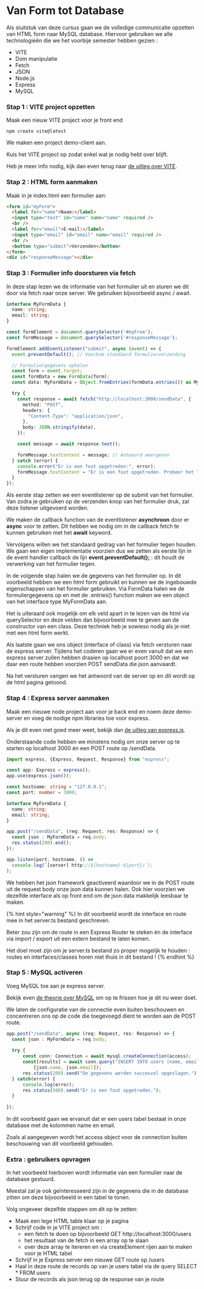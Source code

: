# Van Form tot Database

Als sluitstuk van deze cursus gaan we de volledige communicatie opzetten van HTML form naar MySQL database. Hiervoor gebruiken we alle technologieën die we het voorbije semester hebben gezien :

* VITE
* Dom manipulatie
* Fetch
* JSON
* Node.js
* Express
* MySQL

### Stap 1 : VITE project opzetten

Maak een nieuw VITE project voor je front end

```
npm create vite@latest
```

We maken een project demo-client aan.

Kuis het VITE project op zodat enkel wat je nodig hebt over blijft.

Heb je meer info nodig, kijk dan even terug naar [de uitleg over VITE](../frontend/vite.md).

### Stap 2 : HTML form aanmaken

Maak in je index.html een formulier aan:

```html
<form id="myForm">
  <label for="name">Naam:</label>
  <input type="text" id="name" name="name" required />
  <br />
  <label for="email">E-mail:</label>
  <input type="email" id="email" name="email" required />
  <br />
  <button type="submit">Verzenden</button>
</form>
<div id="responseMessage"></div>
```

### Stap 3 : Formulier info doorsturen via fetch

In deze stap lezen we de informatie van het formulier uit en sturen we dit door via fetch naar onze server. We gebruiken bijvoorbeeld async / await.

```typescript
interface MyFormData {
  name: string;
  email: string;
}

const formElement = document.querySelector('#myFrom');
const formMessage = document.querySelector('#responseMessage');

formElement.addEventListener("submit", async (event) => {
  event.preventDefault(); // Voorkom standaard formulierverzending

  // Formuliergegevens ophalen  
  const form = event.target;
  const formData = new FormData(form);
  const data: MyFormData = Object.fromEntries(formData.entries()) as MyFormData;

  try {
    const response = await fetch("http://localhost:3000/sendData", {
      method: "POST",
      headers: {
        "Content-Type": "application/json",
      },
      body: JSON.stringify(data),
    });

    const message = await response.text();

    formMessage.textContent = message; // Antwoord weergeven
  } catch (error) {
    console.error("Er is een fout opgetreden:", error);
    formMessage.textContent = "Er is een fout opgetreden. Probeer het later opnieuw.";
  }
});

```

Als eerste stap zetten we een eventlistener op de submit van het formulier. Van zodra je gebruiken op de verzenden knop van het formulier druk, zal deze listener uitgevoerd worden.

We maken de callback function van de eventlistener **asynchroon** door er **async** voor te zetten. Dit hebben we nodig om in de callback fetch te kunnen gebruiken met het **await** keyword.

Vervolgens willen we het standaard gedrag van het formulier tegen houden. We gaan een eigen implementatie voorzien dus we zetten als eerste lijn in de event handler callback de lijn **event.preventDefault();** : dit houdt de verwerking van het formulier tegen.

In de volgende stap halen we de gegevens van het formulier op. In dit voorbeeld hebben we een html form gebruikt en kunnen we de ingebouwde eigenschappen van het formulier gebruiken. Via FormData halen we de formuliergegevens op en met de .entries() function maken we een object van het interface type MyFormData aan.

Het is uiteraard ook mogelijk om elk veld apart in te lezen van de html via querySelector en deze velden dan bijvoorbeeld mee te geven aan de constructor van een class. Deze techniek heb je sowieso nodig als je niet met een html form werkt.

Als laatste gaan we ons object (interface of class) via fetch versturen naar de express server. Tijdens het coderen gaan we er even vanuit dat we een express server zullen hebben draaien op localhost poort 3000 en dat we daar een route hebben voorzien POST sendData die json aanvaardt.

Na het versturen vangen we het antwoord van de server op en dit wordt op de html pagina getoond.

### Stap 4 : Express server aanmaken

Maak een nieuwe node project aan voor je back end en noem deze demo-server en voeg de nodige npm libraries toe voor express.

Als je dit even niet goed meer weet, bekijk dan [de uitleg van express.js](../backend/wat-is-een-backend-framework/).

Onderstaande code hebben we minstens nodig om onze server op te starten op localhost 3000 én een POST route op /sendData.

```typescript
import express, {Express, Request, Response} from "express";

const app: Express = express();
app.use(express.json());

const hostname: string = "127.0.0.1";
const port: number = 3000;

interface MyFormData {
  name: string;
  email: string;
}

app.post("/sendData", (req: Request, res: Response) => {
  const json : MyFormData = req.body;
  res.status(200).end();
});

app.listen(port, hostname, () =>
  console.log(´[server] http://${hostname}:${port}/´);
);
```

We hebben het json framework geactiveerd waardoor we in de POST route uit de request body onze json data kunnen halen. Ook hier voorzien we dezelfde interface als op front end om de json data makkelijk leesbaar te maken.

{% hint style="warning" %}
In dit voorbeeld wordt de interface en route mee in het server.ts bestand geschreven.

Beter zou zijn om de route in een Express Router te steken én de interface via import / export uit een extern bestand te laten komen.

Het doel moet zijn om je server.ts bestand zo proper mogelijk te houden : routes en interfaces/classes horen niet thuis in dit bestand !
{% endhint %}

### Stap 5 : MySQL activeren

Voeg MySQL toe aan je express server.

Bekijk even [de theorie over MySQL](../backend/mysql.md) om op te frissen hoe je dit nu weer doet.

We laten de configuratie van de connectie even buiten beschouwen en concentreren ons op de code die toegevoegd dient te worden aan de POST route.

```typescript
app.post("/sendData", async (req: Request, res: Response) => {
  const json : MyFormData = req.body;
  
  try {
      const conn: Connection = await mysql.createConnection(access);
      const[results] = await conn.query("INSERT INTO users (name, email) VALUES (?, ?)", 
          [json.name, json.email]);
      res.status(200).send("De gegevens werden succesvol opgeslagen.");
  } catch(error) {
      console.log(error);
      res.status(500).send("Er is een fout opgetreden.");
  }
  
});
```

In dit voorbeeld gaan we ervanuit dat er een users tabel bestaat in onze database met de kolommen name en email.

Zoals al aangegeven wordt het access object voor de connection buiten beschouwing van dit voorbeeld gehouden.

### Extra : gebruikers opvragen

In het voorbeeld hierboven wordt informatie van een formulier naar de database gestuurd.

Meestal zal je ook geïnteresseerd zijn in de gegevens die in de database zitten om deze bijvoorbeeld in een tabel te tonen.

Volg ongeveer dezelfde stappen om dit op te zetten:

* Maak een lege HTML table klaar op je pagina
* Schrijf code in je VITE project om :
  * een fetch te doen op bijvoorbeeld GET http://localhost:3000/users
  * het resultaat van de fetch in een array op te slaan
  * over deze array te itereren en via createElement rijen aan te maken voor je HTML tabel
* Schrijf in je Express server een nieuwe GET route op /users
* Haal in deze route de records op van je users tabel via de query SELECT \* FROM users
* Stuur de records als json terug op de response van je route

